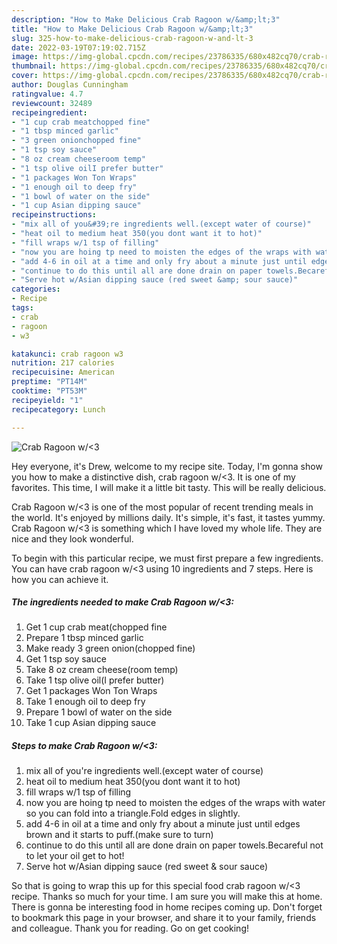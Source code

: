 ```yaml
---
description: "How to Make Delicious Crab Ragoon w/&amp;lt;3"
title: "How to Make Delicious Crab Ragoon w/&amp;lt;3"
slug: 325-how-to-make-delicious-crab-ragoon-w-and-lt-3
date: 2022-03-19T07:19:02.715Z
image: https://img-global.cpcdn.com/recipes/23786335/680x482cq70/crab-ragoon-w3-recipe-main-photo.jpg
thumbnail: https://img-global.cpcdn.com/recipes/23786335/680x482cq70/crab-ragoon-w3-recipe-main-photo.jpg
cover: https://img-global.cpcdn.com/recipes/23786335/680x482cq70/crab-ragoon-w3-recipe-main-photo.jpg
author: Douglas Cunningham
ratingvalue: 4.7
reviewcount: 32489
recipeingredient:
- "1 cup crab meatchopped fine"
- "1 tbsp minced garlic"
- "3 green onionchopped fine"
- "1 tsp soy sauce"
- "8 oz cream cheeseroom temp"
- "1 tsp olive oilI prefer butter"
- "1 packages Won Ton Wraps"
- "1 enough oil to deep fry"
- "1 bowl of water on the side"
- "1 cup Asian dipping sauce"
recipeinstructions:
- "mix all of you&#39;re ingredients well.(except water of course)"
- "heat oil to medium heat 350(you dont want it to hot)"
- "fill wraps w/1 tsp of filling"
- "now you are hoing tp need to moisten the edges of the wraps with water so you can fold into a triangle.Fold edges in slightly."
- "add 4-6 in oil at a time and only fry about a minute just until edges brown and it starts to puff.(make sure to turn)"
- "continue to do this until all are done drain on paper towels.Becareful not to let your oil get to hot!"
- "Serve hot w/Asian dipping sauce (red sweet &amp; sour sauce)"
categories:
- Recipe
tags:
- crab
- ragoon
- w3

katakunci: crab ragoon w3 
nutrition: 217 calories
recipecuisine: American
preptime: "PT14M"
cooktime: "PT53M"
recipeyield: "1"
recipecategory: Lunch

---
```



![Crab Ragoon w/&lt;3](https://img-global.cpcdn.com/recipes/23786335/680x482cq70/crab-ragoon-w3-recipe-main-photo.jpg)

Hey everyone, it's Drew, welcome to my recipe site. Today, I'm gonna show you how to make a distinctive dish, crab ragoon w/&lt;3. It is one of my favorites. This time, I will make it a little bit tasty. This will be really delicious.



Crab Ragoon w/&lt;3 is one of the most popular of recent trending meals in the world. It's enjoyed by millions daily. It's simple, it's fast, it tastes yummy. Crab Ragoon w/&lt;3 is something which I have loved my whole life. They are nice and they look wonderful.


To begin with this particular recipe, we must first prepare a few ingredients. You can have crab ragoon w/&lt;3 using 10 ingredients and 7 steps. Here is how you can achieve it.

<!--inarticleads1-->

##### The ingredients needed to make Crab Ragoon w/&lt;3:

1. Get 1 cup crab meat(chopped fine
1. Prepare 1 tbsp minced garlic
1. Make ready 3 green onion(chopped fine)
1. Get 1 tsp soy sauce
1. Take 8 oz cream cheese(room temp)
1. Take 1 tsp olive oil(I prefer butter)
1. Get 1 packages Won Ton Wraps
1. Take 1 enough oil to deep fry
1. Prepare 1 bowl of water on the side
1. Take 1 cup Asian dipping sauce




<!--inarticleads2-->

##### Steps to make Crab Ragoon w/&lt;3:

1. mix all of you&#39;re ingredients well.(except water of course)
1. heat oil to medium heat 350(you dont want it to hot)
1. fill wraps w/1 tsp of filling
1. now you are hoing tp need to moisten the edges of the wraps with water so you can fold into a triangle.Fold edges in slightly.
1. add 4-6 in oil at a time and only fry about a minute just until edges brown and it starts to puff.(make sure to turn)
1. continue to do this until all are done drain on paper towels.Becareful not to let your oil get to hot!
1. Serve hot w/Asian dipping sauce (red sweet &amp; sour sauce)




So that is going to wrap this up for this special food crab ragoon w/&lt;3 recipe. Thanks so much for your time. I am sure you will make this at home. There is gonna be interesting food in home recipes coming up. Don't forget to bookmark this page in your browser, and share it to your family, friends and colleague. Thank you for reading. Go on get cooking!
